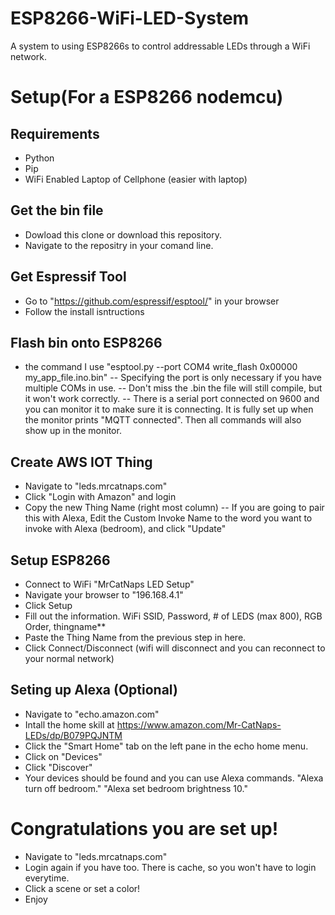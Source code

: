 # ESP8266-WiFi-LED-System
A system to using ESP8266s to control addressable LEDs through a WiFi network.

# Setup(For a ESP8266 nodemcu)

## Requirements
- Python
- Pip
- WiFi Enabled Laptop of Cellphone (easier with laptop)

## Get the bin file
- Dowload this clone or download this repository.
- Navigate to the repositry in your comand line.

## Get Espressif Tool
- Go to "https://github.com/espressif/esptool/" in your browser
- Follow the install isntructions

## Flash bin onto ESP8266
- the command I use "esptool.py --port COM4 write_flash 0x00000 my_app_file.ino.bin"
-- Specifying the port is only necessary if you have multiple COMs in use.
-- Don't miss the .bin the file will still compile, but it won't work correctly.
-- There is a serial port connected on 9600 and you can monitor it to make sure it is connecting. It is fully set up when the monitor prints "MQTT connected". Then all commands will also show up in the monitor.

## Create AWS IOT Thing
- Navigate to "leds.mrcatnaps.com"
- Click "Login with Amazon" and login
- Copy the new Thing Name (right most column)
-- If you are going to pair this with Alexa, Edit the Custom Invoke Name to the word you want to invoke with Alexa (bedroom), and click "Update"

## Setup ESP8266
- Connect to WiFi "MrCatNaps LED Setup"
- Navigate your browser to "196.168.4.1"
- Click Setup
- Fill out the information. WiFi SSID, Password, # of LEDS (max 800), RGB Order, thingname**
- Paste the Thing Name from the previous step in here.
- Click Connect/Disconnect (wifi will disconnect and you can reconnect to your normal network)

## Seting up Alexa (Optional)
- Navigate to "echo.amazon.com"
- Intall the home skill at https://www.amazon.com/Mr-CatNaps-LEDs/dp/B079PQJNTM
- Click the "Smart Home" tab on the left pane in the echo home menu.
- Click on "Devices"
- Click "Discover"
- Your devices should be found and you can use Alexa commands. "Alexa turn off bedroom." "Alexa set bedroom brightness 10."

# Congratulations you are set up!
- Navigate to "leds.mrcatnaps.com"
- Login again if you have too. There is cache, so you won't have to login everytime. 
- Click a scene or set a color!
- Enjoy


